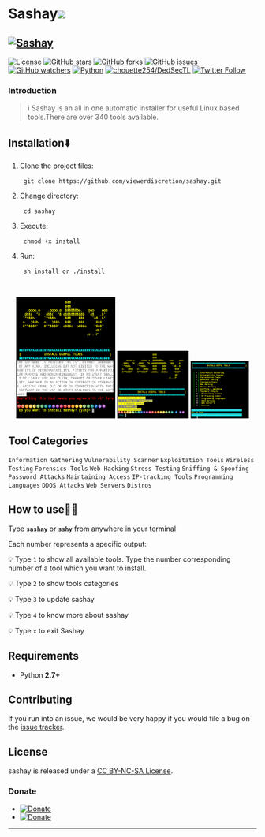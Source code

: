 <h1>Sashay<img src="https://media.giphy.com/media/12oufCB0MyZ1Go/giphy.gif" width="50"></h2>

[![Sashay](assets/sashay.png)](https://github.com/viewerdiscretion)
---

[![License](https://img.shields.io/github/license/viewerdiscretion/sashay.svg)](https://github.com/viewerdiscretion/sashay)
[![GitHub stars](https://img.shields.io/github/stars/viewerdiscretion/sashay.svg)](https://github.com/viewerdiscretion/sashay/stargazers)
[![GitHub forks](https://img.shields.io/github/forks/viewerdiscretion/sashay.svg)](https://github.com/viewerdiscretion/sashay/network/members)
[![GitHub issues](https://img.shields.io/github/issues/viewerdiscretion/sashay.svg)](https://github.com/viewerdiscretion/sashay/issues)
[![GitHub watchers](https://img.shields.io/github/watchers/viewerdiscretion/sashay.svg)](https://github.com/viewerdiscretion/sashay/watchers)
[![Python](https://img.shields.io/badge/language-Python%203-blue.svg)](https://www.python.org)
[![chouette254/DedSecTL](https://img.shields.io/badge/author-viewerdiscretion/DedSecTL-red.svg)](https://github.com/viewerdiscretion)
[![Twitter Follow](https://img.shields.io/twitter/follow/gerrishon_s?style=social)](https://twitter.com/gerrishon_s)


### Introduction
> :information_source: Sashay is an all in one automatic installer for useful Linux based tools.There are over 340 tools available. 

## Installation⬇️
 

1. Clone the project files:

        git clone https://github.com/viewerdiscretion/sashay.git

2. Change directory:

        cd sashay

3. Execute:
     
        chmod +x install

4. Run:

        sh install or ./install

<br>
<p align="center">
<img width="40%" src="assets/terms.png"/>
<img width="28.8%" src="assets/home.png"/>
<img width="23.4%" src="assets/categories.png"/>
</p>

## Tool Categories 
`Information Gathering`
`Vulnerability Scanner`
`Exploitation Tools`
`Wireless Testing`
`Forensics Tools`
`Web Hacking`
`Stress Testing`
`Sniffing & Spoofing`
`Password Attacks`
`Maintaining Access`
`IP-tracking Tools`
`Programming Languages`
`DDOS Attacks`
`Web Servers`
`Distros`




## How to use👨‍💻

Type **`sashay`** or **`sshy`** from anywhere in your terminal

Each number represents a specific output:

:bulb: Type `1` to show all available tools. Type the number corresponding number of a tool which you want to install.

:bulb: Type `2` to show tools categories

:bulb: Type `3` to  update sashay

:bulb: Type `4` to know more about sashay

:bulb: Type `x` to exit Sashay

## Requirements
* Python **2.7+**

## Contributing

If you run into an issue, we would be very happy if you would file a bug on the [issue tracker](https://github.com/viewerdiscretion/sashay/issues).

## License

sashay is released under a [CC BY-NC-SA License](https://creativecommons.org/licenses/by-nc-sa/4.0/legalcode).

 


### Donate

* <a href="https://www.buymeacoffee.com/gerrishon" target="_blank"><img src="https://res.cloudinary.com/edev/image/upload/v1583011476/button_y8hgt8.png" alt="Donate" style="width: 250px !important; height: 60px !important;" width="250" height="60"></a>
* <a href="https://PayPal.me/gerrishon" target="_blank"><img src="https://raw.githubusercontent.com/aha999/DonateButtons/master/Paypal.png" alt="Donate" style="width: 250px !important; height: 60px !important;" width="250" height="60"></a>



------------------------------------------------------------------------
